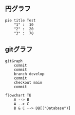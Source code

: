 ## 円グラフ

```mermaid
pie title Test
    "1" :  10
    "2" :  20
    "3" :  70
```

## gitグラフ
```mermaid
gitGraph
    commit
    commit
    branch develop
    commit
    checkout main
    commit
```
```mermaid
flowchart TB
    A --> B
    A --> C
    B & C --> DB[("Database")]
```
